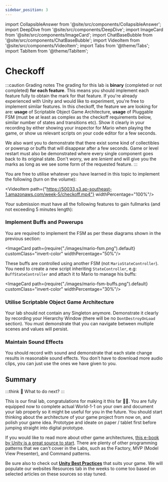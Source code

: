 ```yaml
---
sidebar_position: 3
---
```


import CollapsibleAnswer from '@site/src/components/CollapsibleAnswer';
import DeepDive from '@site/src/components/DeepDive';
import ImageCard from '@site/src/components/ImageCard';
import ChatBaseBubble from '@site/src/components/ChatBaseBubble';
import VideoItem from '@site/src/components/VideoItem';
import Tabs from '@theme/Tabs';
import TabItem from '@theme/TabItem';

# Checkoff

:::caution Grading notes
The grading for this lab is **binary** (completed or not completed) **for each feature**. This means you should implement each <span className="orange-bold">feature</span> fully to obtain the mark for that feature. If you're already experienced with Unity and would like to experiment, you're free to implement similar features. In this checkoff, the feature we are looking for are: **usage** of Scriptable Object Game Architecture, **usage** of Pluggable FSM (must be at least as complex as the checkoff requirements below, similar number of states and transitions etc). Show it clearly in your recording by either showing your inspector for Mario when playing the game, or show us relevant scripts on your code editor for a few seconds.

We <span className="orange-bold">also</span> want you to demonstrate that there exist some kind of collectibles or powerup or buffs that will disappear after a few seconds. Game or level restart must also be demonstrated where every single component goes back to its original state. Don't worry, we are _lenient_ and will give you the marks as long as we see some form of the requested feature.
:::

You are free to utilise whatever you have learned in this topic to implement the following (turn on the volume):

<VideoItem path={"https://50033.s3.ap-southeast-1.amazonaws.com/week-5/checkoff.mp4"} widthPercentage="100%"/>

Your submission must have all the following features to gain fullmarks (and not exceeding 5 minutes length):

### Implement Buffs and Powerups

You are required to implement the FSM as per these diagrams shown in the previous section:

<ImageCard path={require("./images/mario-fsm.png").default} customClass="invert-color" widthPercentage="50%"/>

These buffs are controlled using another FSM (not `MarioStateController`). You need to create a new script inheriting `StateController`, e.g: `BuffStateController` and attach it to Mario to manage his buffs:

<ImageCard path={require("./images/mario-fsm-buffs.png").default} customClass="invert-color" widthPercentage="30%"/>

### Utilise Scriptable Object Game Architecture

Your lab should <span className="orange-bold">not</span> contain any Singleton anymore. Demonstrate it clearly by recording your Hierarchy Window (there will be no `DontDestroyOnLoad` section). You must demonstrate that you can navigate between multiple scenes and values will persist.

### Maintain Sound Effects

You should record <span className="orange-bold">with sound</span> and demonstrate that each state change results in reasonable sound effects. You don't have to download more audio clips, you can just use the ones we have given to you.

## Summary

:::think 🤔
What to do next?
:::

This is our <span className="orange-bold">final lab</span>, congratulations for making it this far 🎉🍾. You are fully equipped now to complete actual World-1-1 on your own and document your lab properly so it might be useful for you in the future. You should start thinking about the architecture of your game project from now on, and polish your game idea. Prototype and ideate on paper / tablet first before jumping straight into digital prototype.

If you would like to read more about other game architectures, [this e-book by Unity is a great source to start](https://resources.unity.com/games/level-up-your-code-with-game-programming-patterns?ungated=true). There are plenty of other programming patterns that we can't cover in the Labs, such as the Factory, MVP (Model View Presenter), and Command patterns.

Be sure also to check out [**Unity Best Practices**](https://unity.com/how-to) that suits your game. We will populate our websites Resources tab in the weeks to come too based on selected articles on these sources so stay tuned.
